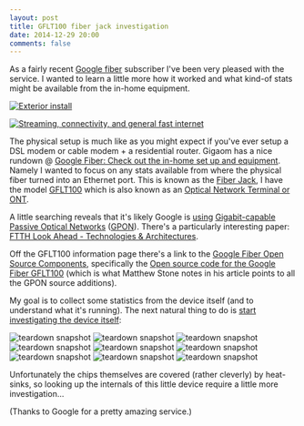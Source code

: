 ```yaml
---
layout: post
title: GFLT100 fiber jack investigation
date: 2014-12-29 20:00
comments: false
---
```


As a fairly recent [Google fiber](https://fiber.google.com) subscriber I've been very pleased with the service. I wanted to learn a little more how it worked and what kind-of stats might be available from the in-home equipment.

[![Exterior install](/images/2014-12-29-GFLT100/IMG_1654.JPG)](https://plus.google.com/106480585690020700271/posts/ArwPM9Abary)

[![Streaming, connectivity, and general *fast* internet](/images/2014-12-29-GFLT100/37478380.png)](https://plus.google.com/106480585690020700271/posts/VgLuEetgvWr)


The physical setup is much like as you might expect if you've ever setup a DSL modem or cable modem + a residential router. Gigaom has a nice rundown @ [Google Fiber: Check out the in-home set up and equipment](https://gigaom.com/2012/08/01/google-fiber-check-out-the-in-home-set-up-and-equipment/). Namely I wanted to focus on any stats available from where the physical fiber turned into an Ethernet port. This is known as the [Fiber Jack](https://support.google.com/fiber/answer/2732230?hl=en), I have the model [GFLT100](https://support.google.com/fiber/answer/2667494) which is also known as an [Optical Network Terminal or ONT](http://en.wikipedia.org/wiki/Network_interface_device).

A little searching reveals that it's likely Google is [using](https://web.archive.org/web/20131018093721/http://matthewstone.net/2013/01/how-i-know-google-fiber-uses-gpon/) [Gigabit-capable Passive Optical Networks](http://networkmatter.com/2014/02/27/google-fibers-brewing-little-secret-exposed-its-gpon/) ([GPON](http://en.wikipedia.org/wiki/Passive_optical_network)). There's a particularly interesting paper: [FTTH Look Ahead - Technologies & Architectures](http://static.googleusercontent.com/media/research.google.com/en/us/pubs/archive/36936.pdf).

Off the GFLT100 information page there's a link to the [Google Fiber Open Source Components](https://code.google.com/p/gfiber/), specifically the [Open source code for the Google Fiber GFLT100](https://code.google.com/p/gfiber-gflt100/) (which is what Matthew Stone notes in his article points to all the GPON source additions).

My goal is to collect some statistics from the device itself (and to understand what it's running). The next natural thing to do is [start investigating the device itself](https://plus.google.com/106480585690020700271/posts/TZdzbFZbprM):

![teardown snapshot](/images/2014-12-29-GFLT100/IMG_2886.JPG)
![teardown snapshot](/images/2014-12-29-GFLT100/IMG_2890.JPG)
![teardown snapshot](/images/2014-12-29-GFLT100/IMG_2891.JPG)
![teardown snapshot](/images/2014-12-29-GFLT100/IMG_2892.JPG)
![teardown snapshot](/images/2014-12-29-GFLT100/IMG_2893.JPG)
![teardown snapshot](/images/2014-12-29-GFLT100/IMG_2894.JPG)
![teardown snapshot](/images/2014-12-29-GFLT100/IMG_2896.JPG)
![teardown snapshot](/images/2014-12-29-GFLT100/IMG_2904.JPG)
![teardown snapshot](/images/2014-12-29-GFLT100/IMG_2906.JPG)


Unfortunately the chips themselves are covered (rather cleverly) by heat-sinks, so looking up the internals of this little device require a little more investigation...


(Thanks to Google for a pretty amazing service.)
